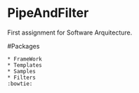 # PipeAndFilter
First assignment for Software Arquitecture.

#Packages

	* FrameWork
	* Templates
	* Samples
	* Filters
    :bowtie:
